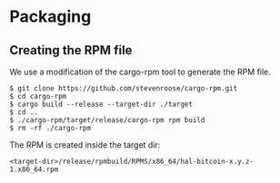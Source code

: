 


# Packaging


## Creating the RPM file

We use a modification of the cargo-rpm tool to generate the RPM file.

```
$ git clone https://github.com/stevenroose/cargo-rpm.git
$ cd cargo-rpm
$ cargo build --release --target-dir ./target
$ cd ..
$ ./cargo-rpm/target/release/cargo-rpm rpm build
$ rm -rf ./cargo-rpm
```

The RPM is created inside the target dir:
```
<target-dir>/release/rpmbuild/RPMS/x86_64/hal-bitcoin-x.y.z-1.x86_64.rpm
```
